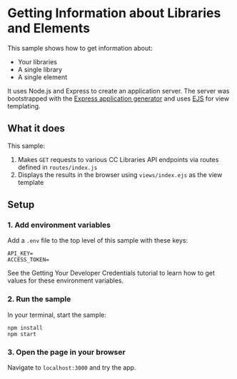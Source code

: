 # Getting Information about Libraries and Elements

This sample shows how to get information about:

- Your libraries
- A single library
- A single element

It uses Node.js and Express to create an application server. The server was bootstrapped with the [Express application generator](https://expressjs.com/en/starter/generator.html) and uses [EJS](https://ejs.co) for view templating.

## What it does

This sample:

1. Makes `GET` requests to various CC Libraries API endpoints via routes defined in `routes/index.js`
2. Displays the results in the browser using `views/index.ejs` as the view template

## Setup

### 1. Add environment variables

Add a `.env` file to the top level of this sample with these keys:

```
API_KEY=
ACCESS_TOKEN=
```

See the Getting Your Developer Credentials tutorial to learn how to get values for these environment variables.

### 2. Run the sample

In your terminal, start the sample:

```
npm install
npm start
```

### 3. Open the page in your browser

Navigate to `localhost:3000` and try the app.
